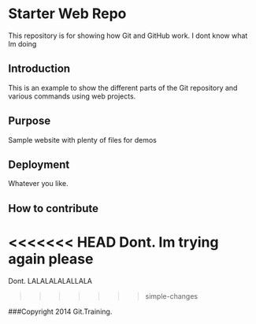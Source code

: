 # Starter Web Repo

This repository is for showing how Git and GitHub work. I dont know what Im doing

## Introduction

This is an example to show the different parts of the Git repository and various commands using web projects.

## Purpose

Sample website with plenty of files for demos

## Deployment
Whatever you like.

## How to contribute
<<<<<<< HEAD
Dont. Im trying again please
=======
Dont. LALALALALALLALA
>>>>>>> simple-changes

###Copyright
2014 Git.Training.